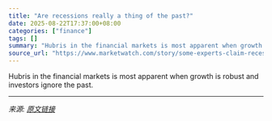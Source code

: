 ```yaml
---
title: "Are recessions really a thing of the past?"
date: 2025-08-22T17:37:00+08:00
categories: ["finance"]
tags: []
summary: "Hubris in the financial markets is most apparent when growth is robust and investors ignore the past."
source_url: "https://www.marketwatch.com/story/some-experts-claim-recessions-are-ancient-history-what-will-they-say-after-the-next-one-e1c571bb?mod=mw_rss_topstories"
---
```


Hubris in the financial markets is most apparent when growth is robust and investors ignore the past.

---

*来源: [原文链接](https://www.marketwatch.com/story/some-experts-claim-recessions-are-ancient-history-what-will-they-say-after-the-next-one-e1c571bb?mod=mw_rss_topstories)*
